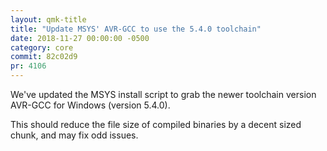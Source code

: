 ```yaml
---
layout: qmk-title
title: "Update MSYS' AVR-GCC to use the 5.4.0 toolchain"
date: 2018-11-27 00:00:00 -0500
category: core
commit: 82c02d9 
pr: 4106
---
```


We've updated the MSYS install script to grab the newer toolchain version AVR-GCC for Windows (version 5.4.0).

This should reduce the file size of compiled binaries by a decent sized chunk, and may fix odd issues.
